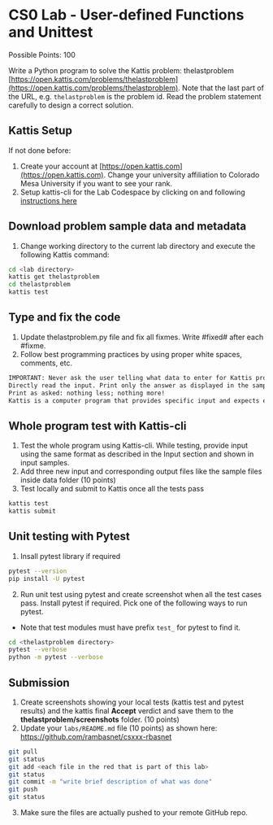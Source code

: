 # CS0 Lab - User-defined Functions and Unittest

Possible Points: 100

Write a Python program to solve the Kattis problem: thelastproblem [https://open.kattis.com/problems/thelastproblem](https://open.kattis.com/problems/thelastproblem). Note that the last part of the URL, e.g. `thelastproblem` is the problem id. Read the problem statement carefully to design a correct solution.

## Kattis Setup

If not done before:

1. Create your account at [https://open.kattis.com](https://open.kattis.com). Change your university affiliation to Colorado Mesa University if you want to see your rank.
2. Setup kattis-cli for the Lab Codespace by clicking on and following [instructions here](https://coloradomesa365-my.sharepoint.com/:w:/g/personal/rbasnet_coloradomesa_edu/ESYiqurabGZJrIKmpCT4FnEBcw25QfcGjk_HK5PnRYbveA?e=xVLbe9)

## Download problem sample data and metadata

1. Change working directory to the current lab directory and execute the following Kattis command:

```bash
cd <lab directory>
kattis get thelastproblem
cd thelastproblem
kattis test
```

## Type and fix the code

1. Update thelastproblem.py file and fix all fixmes. Write #fixed# after each #fixme.
2. Follow best programming practices by using proper white spaces, comments, etc.

```txt
IMPORTANT: Never ask the user telling what data to enter for Kattis problems. Kattis knows what to enter.
Directly read the input. Print only the answer as displayed in the sample output.
Print as asked: nothing less; nothing more!
Kattis is a computer program that provides specific input and expects exact output – to a space to give the correct verdict.
```

## Whole program test with Kattis-cli

1. Test the whole program using Kattis-cli. While testing, provide input using the same format as described in the Input section and shown in input samples.
2. Add three new input and corresponding output files like the sample files inside data folder (10 points)
3. Test locally and submit to Kattis once all the tests pass

```bash
kattis test
kattis submit
```

## Unit testing with Pytest

1. Insall pytest library if required

```bash
pytest --version
pip install -U pytest
```

2. Run unit test using pytest and create screenshot when all the test cases pass. Install pytest if required. Pick one of the following ways to run pytest.

- Note that test modules must have prefix `test_` for pytest to find it.

```bash
cd <thelastproblem directory>
pytest --verbose
python -m pytest --verbose
```

## Submission

1. Create screenshots showing your local tests (kattis test and pytest results) and the kattis final **Accept** verdict and save them to the **thelastproblem/screenshots** folder. (10 points)
2. Update your `labs/README.md` file (10 points) as shown here: https://github.com/rambasnet/csxxx-rbasnet

```bash
git pull
git status
git add <each file in the red that is part of this lab>
git status
git commit -m "write brief description of what was done"
git push
git status
```

3. Make sure the files are actually pushed to your remote GitHub repo.

